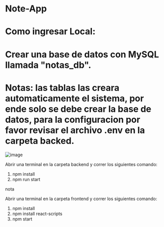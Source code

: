 # Note-App

# Como ingresar Local:
# Crear una base de datos con MySQL llamada "notas_db".
# Notas: las tablas las creara automaticamente el sistema, por ende solo se debe crear la base de datos, para la configuracion por favor revisar el archivo .env en la carpeta backed.

![image](https://github.com/user-attachments/assets/27ee9699-ebe9-4d01-8c39-b77e6f4027a2)


Abrir una terminal en la carpeta backend y correr los siguientes comando:

1. npm install
2. npm run start

nota

Abrir una terminal en la carpeta frontend y correr los siguientes comando:
1. npm install
2. npm install react-scripts
3. npm start


